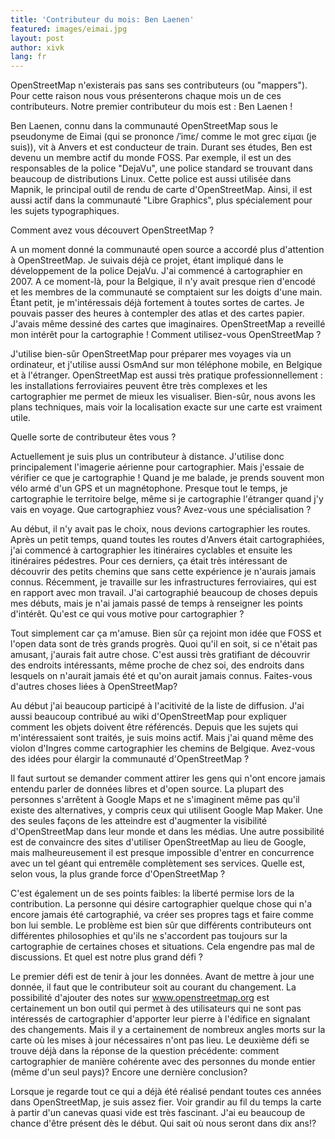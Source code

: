 ```yaml
---
title: 'Contributeur du mois: Ben Laenen'
featured: images/eimai.jpg
layout: post
author: xivk
lang: fr
---
```


OpenStreetMap n'existerais pas sans ses contributeurs (ou "mappers"). Pour cette raison nous vous présenterons chaque mois un de ces contributeurs.
Notre premier contributeur du mois est : Ben Laenen !

Ben Laenen, connu dans la communauté OpenStreetMap sous le pseudonyme de Eimai (qui se prononce /ˈimɛ/ comme le mot grec είμαι (je suis)), vit à Anvers et est conducteur de train. Durant ses études, Ben est devenu un membre actif du monde FOSS. Par exemple, il est un des responsables de la police "DejaVu", une police standard se trouvant dans beaucoup de distributions Linux. Cette police est aussi utilisée dans Mapnik, le principal outil de rendu de carte d'OpenStreetMap. Ainsi, il est aussi actif dans la communauté "Libre Graphics", plus spécialement pour les sujets typographiques.

 
Comment avez vous découvert OpenStreetMap ?

A un moment donné la communauté open source a accordé plus d'attention à OpenStreetMap. Je suivais déjà ce projet, étant impliqué dans le développement de la police DejaVu. J'ai commencé à cartographier en 2007. A ce moment-là, pour la Belgique, il n'y avait presque rien d'encodé et les membres de la communauté se comptaient sur les doigts d'une main. Étant petit, je m'intéressais déjà fortement à toutes sortes de cartes. Je pouvais passer des heures à contempler des atlas et des cartes papier. J'avais même dessiné des cartes que imaginaires. OpenStreetMap a reveillé mon intérêt pour la cartographie !
Comment utilisez-vous OpenStreetMap ? 

J'utilise bien-sûr OpenStreetMap pour préparer mes voyages via un ordinateur, et j'utilise aussi OsmAnd sur mon téléphone mobile, en Belgique et à l'étranger. OpenStreetMap est aussi très pratique professionnellement : les installations ferroviaires peuvent être très complexes et les cartographier me permet de mieux les visualiser. Bien-sûr, nous avons les plans techniques, mais voir la localisation exacte sur une carte est vraiment utile.

Quelle sorte de contributeur êtes vous ?

Actuellement je suis plus un contributeur à distance. J'utilise donc principalement l'imagerie aérienne pour cartographier. Mais j'essaie de vérifier ce que je cartographie ! Quand je me balade, je prends souvent mon vélo armé d'un GPS et un magnétophone. Presque tout le temps, je cartographie le territoire belge, même si je cartographie l'étranger quand j'y vais en voyage.
Que cartographiez vous? Avez-vous une spécialisation ?

Au début, il n'y avait pas le choix, nous devions cartographier les routes. Après un petit temps, quand toutes les routes d'Anvers était cartographiées, j'ai commencé à cartographier les itinéraires cyclables et ensuite les itinéraires pédestres. Pour ces derniers, ça était très intéressant de découvrir des petits chemins que sans cette expérience je n'aurais jamais connus. Récemment, je travaille sur les infrastructures ferroviaires, qui est en rapport avec mon travail. J'ai cartographié beaucoup de choses depuis mes débuts, mais je n'ai jamais passé de temps à renseigner les points d'intérêt.
Qu'est ce qui vous motive pour cartographier ?

Tout simplement car ça m'amuse. Bien sûr ça rejoint mon idée que FOSS et l'open data sont de très grands progrès. Quoi qu'il en soit, si ce n'était pas amusant, j'aurais fait autre chose. C'est aussi très gratifiant de découvrir des endroits intéressants, même proche de chez soi, des endroits dans lesquels on n'aurait jamais été et qu'on aurait jamais connus.
Faites-vous d'autres choses liées à OpenStreetMap?

Au début j'ai beaucoup participé à l'acitivité de la liste de diffusion. J'ai aussi beaucoup contribué au wiki d'OpenStreetMap pour expliquer comment les objets doivent être référencés. Depuis que les sujets qui m'intéressaient sont traités, je suis moins actif. Mais j'ai quand même des violon d'Ingres comme cartographier les chemins de Belgique.
Avez-vous des idées pour élargir la communauté d'OpenStreetMap ?

Il faut surtout se demander comment attirer les gens qui n'ont encore jamais entendu parler de données libres et d'open source. La plupart des personnes s'arrêtent à Google Maps et ne s'imaginent même pas qu'il existe des alternatives, y compris ceux qui utilisent Google Map Maker. Une des seules façons de les atteindre est d'augmenter la visibilité d'OpenStreetMap dans leur monde et dans les médias. Une autre possibilité est de convaincre des sites d'utiliser OpenStreetMap au lieu de Google, mais malheureusement il est presque impossible d'entrer en concurrence avec un tel géant qui entremêle complètement ses services.
Quelle est, selon vous, la plus grande force d'OpenStreetMap ?

C'est également un de ses points faibles: la liberté permise lors de la contribution. La personne qui désire cartographier quelque chose qui n'a encore jamais été cartographié, va créer ses propres tags et faire comme bon lui semble. Le problème est bien sûr que différents contributeurs ont différentes philosophies et qu'ils ne s'accordent pas toujours sur la cartographie de certaines choses et situations. Cela engendre pas mal de discussions.
Et quel est notre plus grand défi ? 

Le premier défi est de tenir à jour les données. Avant de mettre à jour une donnée, il faut que le contributeur soit au courant du changement. La possibilité d'ajouter des notes sur www.openstreetmap.org est certainement un bon outil qui permet à des utilisateurs qui ne sont pas intéressés de cartographier d'apporter leur pierre à l'édifice en signalant des changements. Mais il y a certainement de nombreux angles morts sur la carte où les mises à jour nécessaires n'ont pas lieu. Le deuxième défi se trouve déjà dans la réponse de la question précédente: comment cartographier de manière cohérente avec des personnes du monde entier (même d'un seul pays)?
Encore une dernière conclusion? 

Lorsque je regarde tout ce qui a déjà été réalisé pendant toutes ces années dans OpenStreetMap, je suis assez fier. Voir grandir au fil du temps la carte à partir d'un canevas quasi vide est très fascinant. J'ai eu beaucoup de chance d'être présent dès le début. Qui sait où nous seront dans dix ans!?
